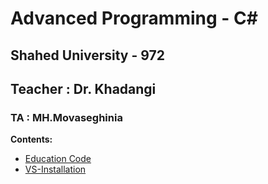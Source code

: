 # Advanced Programming - C#
## Shahed University - 972
## Teacher : Dr. Khadangi
### TA : MH.Movaseghinia
**Contents:**

* [Education Code](https://github.com/MMovasaghi/Advanced-Programming-Csharp/tree/master/Edu.Code)
* [VS-Installation](https://github.com/MMovasaghi/Advanced-Programming-Csharp/tree/master/VS-Installation)
